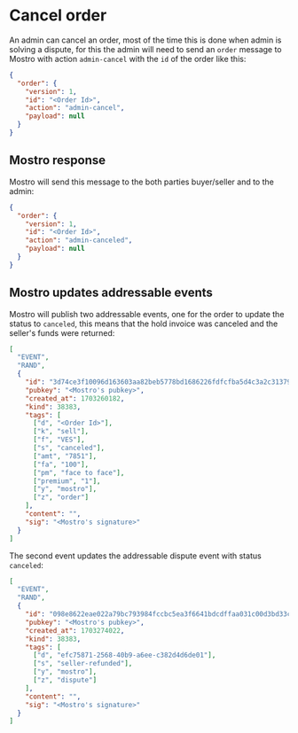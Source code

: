 # Cancel order

An admin can cancel an order, most of the time this is done when admin is solving a dispute, for this the admin will need to send an `order` message to Mostro with action `admin-cancel` with the `id` of the order like this:

```json
{
  "order": {
    "version": 1,
    "id": "<Order Id>",
    "action": "admin-cancel",
    "payload": null
  }
}
```

## Mostro response

Mostro will send this message to the both parties buyer/seller and to the admin:

```json
{
  "order": {
    "version": 1,
    "id": "<Order Id>",
    "action": "admin-canceled",
    "payload": null
  }
}
```

## Mostro updates addressable events

Mostro will publish two addressable events, one for the order to update the status to `canceled`, this means that the hold invoice was canceled and the seller's funds were returned:

```json
[
  "EVENT",
  "RAND",
  {
    "id": "3d74ce3f10096d163603aa82beb5778bd1686226fdfcfba5d4c3a2c3137929ea",
    "pubkey": "<Mostro's pubkey>",
    "created_at": 1703260182,
    "kind": 38383,
    "tags": [
      ["d", "<Order Id>"],
      ["k", "sell"],
      ["f", "VES"],
      ["s", "canceled"],
      ["amt", "7851"],
      ["fa", "100"],
      ["pm", "face to face"],
      ["premium", "1"],
      ["y", "mostro"],
      ["z", "order"]
    ],
    "content": "",
    "sig": "<Mostro's signature>"
  }
]
```

The second event updates the addressable dispute event with status `canceled`:
```json
[
  "EVENT",
  "RAND",
  {
    "id": "098e8622eae022a79bc793984fccbc5ea3f6641bdcdffaa031c00d3bd33ca5a0",
    "pubkey": "<Mostro's pubkey>",
    "created_at": 1703274022,
    "kind": 38383,
    "tags": [
      ["d", "efc75871-2568-40b9-a6ee-c382d4d6de01"],
      ["s", "seller-refunded"],
      ["y", "mostro"],
      ["z", "dispute"]
    ],
    "content": "",
    "sig": "<Mostro's signature>"
  }
]
```
